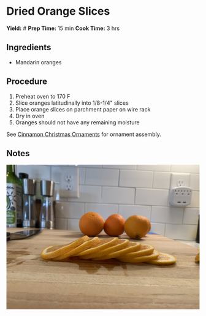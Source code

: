 # Dried Orange Slices
**Yield:** #
**Prep Time:** 15 min
**Cook Time:** 3 hrs

## Ingredients
- Mandarin oranges

## Procedure
1. Preheat oven to 170 F
2. Slice oranges latitudinally into 1/8-1/4" slices
3. Place orange slices on parchment paper on wire rack
4. Dry in oven
5. Oranges should not have any remaining moisture

See [Cinnamon Christmas Ornaments](/Cinnamon%20Christmas%20Ornaments.md#assemble) for ornament assembly.

## Notes

![image](.attachments/79c521a2e468a46cc9368bdf862762b889214b93.jpeg) 